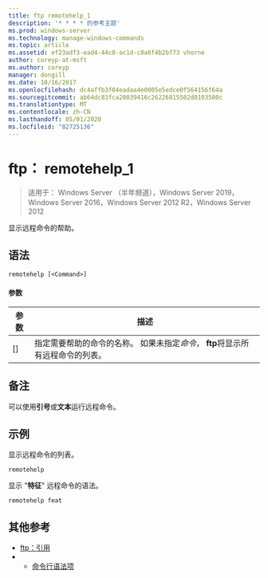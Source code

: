 ```yaml
---
title: ftp remotehelp_1
description: '* * * * 的参考主题'
ms.prod: windows-server
ms.technology: manage-windows-commands
ms.topic: article
ms.assetid: ef23adf3-ead4-44c8-ac1d-c8a6f4b2bf73 vhorne
author: coreyp-at-msft
ms.author: coreyp
manager: dongill
ms.date: 10/16/2017
ms.openlocfilehash: dc4affb3f04eadaa4e0005e5edce0f564156f64a
ms.sourcegitcommit: ab64dc83fca28039416c26226815502d0193500c
ms.translationtype: MT
ms.contentlocale: zh-CN
ms.lasthandoff: 05/01/2020
ms.locfileid: "82725136"
---
```

# <a name="ftp-remotehelp_1"></a>ftp： remotehelp_1

> 适用于： Windows Server （半年频道），Windows Server 2019，Windows Server 2016，Windows Server 2012 R2，Windows Server 2012

显示远程命令的帮助。   
## <a name="syntax"></a>语法  
```  
remotehelp [<Command>]  
```  
#### <a name="parameters"></a>参数  
|参数|描述|  
|-------|--------|  
|[<Command>]|指定需要帮助的命令的名称。 如果未指定*命令*， **ftp**将显示所有远程命令的列表。|  
## <a name="remarks"></a>备注  
可以使用**引号**或**文本**运行远程命令。  
## <a name="examples"></a>示例  
显示远程命令的列表。  
```  
remotehelp  
```  
显示 "**特征**" 远程命令的语法。  
```  
remotehelp feat  
```  
## <a name="additional-references"></a>其他参考  
-   [ftp：引用](ftp-quote.md)  
-   - [命令行语法项](command-line-syntax-key.md)  

